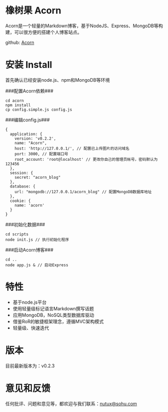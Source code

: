 橡树果 Acorn
=====

Acorn是一个轻量的Markdown博客，基于NodeJS、Express、MongoDB等构建，可以很方便的搭建个人博客站点。

github: [Acorn](http://github.com/karlcarlo/acorn)

安装 Install
=====

首先确认已经安装node.js、npm和MongoDB等环境

###配置Acorn依赖###

    cd acorn
    npm install
    cp config.simple.js config.js

###编辑config.js###

    {
      application: {
        version: 'v0.2.2',
        name: "Acorn",
        host: 'http://127.0.0.1/', // 配置已上传图片的访问域名
        port: 3000, // 配置端口号
        root_account: 'root@localhost' // 更改你自己的管理员帐号，密码默认为 123456
      },
      session: {
        secret: "acorn_blog"
      },
      database: {
    	url: "mongodb://127.0.0.1/acorn_blog" // 配置MongoDB数据库地址
      },
      cookie: {
        name: 'acorn'
      }
    }

###初始化数据###

    cd scripts
    node init.js // 执行初始化程序

###启动Acorn博客###

    cd ..
    node app.js & // 启动Express


特性
======

* 基于node.js平台
* 使用轻量级标记语言Markdown撰写话题
* 应用MongoDB，NoSQL类型数据库驱动
* 借鉴RoR的敏捷框架理念，遵循MVC架构模式
* 轻量级、快速迭代


版本
=====

目前最新版本为：v0.2.3


意见和反馈
=====

任何批评、问题和意见等，都欢迎与我们联系：[nutux@sohu.com](http://ux.sohu.com)
